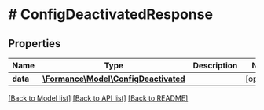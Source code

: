 # # ConfigDeactivatedResponse

## Properties

Name | Type | Description | Notes
------------ | ------------- | ------------- | -------------
**data** | [**\Formance\Model\ConfigDeactivated**](ConfigDeactivated.md) |  | [optional]

[[Back to Model list]](../../README.md#models) [[Back to API list]](../../README.md#endpoints) [[Back to README]](../../README.md)
